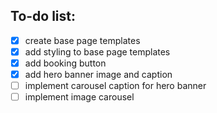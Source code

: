## To-do list:

- [x] create base page templates
- [x] add styling to base page templates
- [x] add booking button
- [x] add hero banner image and caption
- [ ] implement carousel caption for hero banner
- [ ] implement image carousel